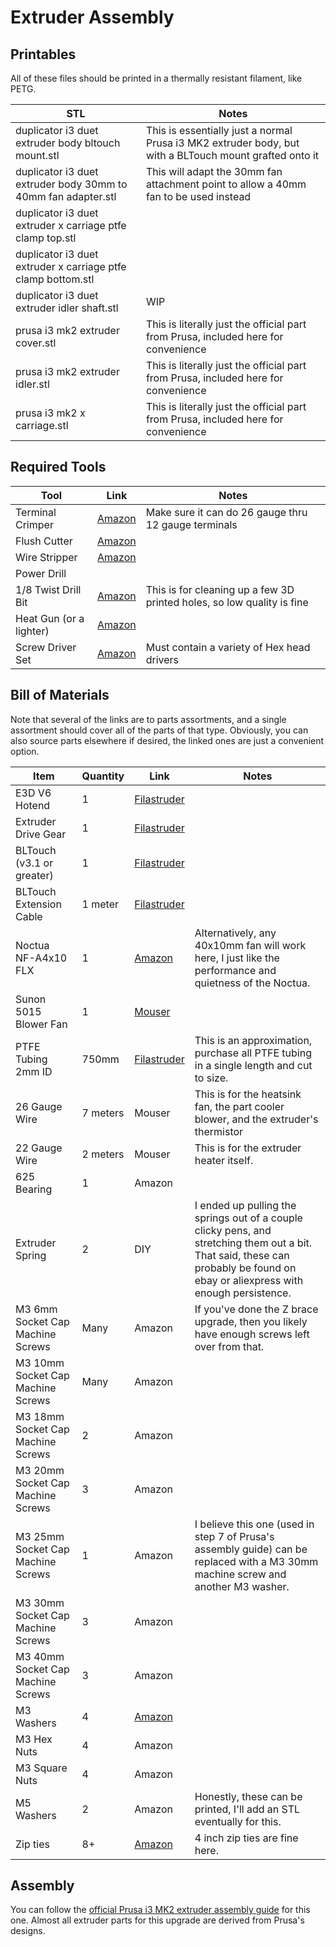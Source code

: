 # Extruder Assembly

## Printables
All of these files should be printed in a thermally resistant filament, like PETG.

| STL | Notes |
| --- | ----- |
| duplicator i3 duet extruder body bltouch mount.stl            | This is essentially just a normal Prusa i3 MK2 extruder body, but with a BLTouch mount grafted onto it
| duplicator i3 duet extruder body 30mm to 40mm fan adapter.stl | This will adapt the 30mm fan attachment point to allow a 40mm fan to be used instead
| duplicator i3 duet extruder x carriage ptfe clamp top.stl     | 
| duplicator i3 duet extruder x carriage ptfe clamp bottom.stl  | 
| duplicator i3 duet extruder idler shaft.stl                   | WIP
| prusa i3 mk2 extruder cover.stl                               | This is literally just the official part from Prusa, included here for convenience
| prusa i3 mk2 extruder idler.stl                               | This is literally just the official part from Prusa, included here for convenience
| prusa i3 mk2 x carriage.stl                                   | This is literally just the official part from Prusa, included here for convenience

## Required Tools
| Tool | Link | Notes |
| ---- | ---- | ----- |
| Terminal Crimper          | [Amazon](https://smile.amazon.com/s?k=molex+jst+crimper)                                              | Make sure it can do 26 gauge thru 12 gauge terminals
| Flush Cutter              | [Amazon](https://smile.amazon.com/Hakko-CHP-170-Micro-Cutter/dp/B00FZPDG1K/)                          |
| Wire Stripper             | [Amazon](https://smile.amazon.com/s?k=wire+stripper)                                                  |
| Power Drill               | 
| 1/8 Twist Drill Bit       | [Amazon](https://smile.amazon.com/s?k=1%2F8+twist+drill)                                              | This is for cleaning up a few 3D printed holes, so low quality is fine
| Heat Gun (or a lighter)   | [Amazon](https://smile.amazon.com/s?k=heat+gun)   
| Screw Driver Set          | [Amazon](https://smile.amazon.com/Syntus-Precision-Screwdriver-Electronics-Cellphone/dp/B071PB4RPV)   | Must contain a variety of Hex head drivers

## Bill of Materials
Note that several of the links are to parts assortments, and a single assortment should cover all of the parts of that type. Obviously, you can also source parts elsewhere if desired, the linked ones are just a convenient option.

| Item | Quantity | Link | Notes |
| ---- | -------- | ---- | ----- |
| E3D V6 Hotend                         | 1         | [Filastruder](https://www.filastruder.com/products/all-metal-e3d-v6-hotend?variant=747155309)                                 |
| Extruder Drive Gear                   | 1         | [Filastruder](https://www.filastruder.com/collections/e3d-spare-parts-and-accessories/products/hobb-goblin-5mm-id-drive-gear)
| BLTouch (v3.1 or greater)             | 1         | [Filastruder](https://www.filastruder.com/collections/electronics/products/bltouch-automatic-bed-leveling-probe)
| BLTouch Extension Cable               | 1 meter   | [Filastruder](https://www.filastruder.com/products/bltouch-1000mm-cable)
| Noctua NF-A4x10 FLX                   | 1         | [Amazon](https://www.amazon.com/gp/product/B009NQLT0M/)                                                                       | Alternatively, any 40x10mm fan will work here, I just like the performance and quietness of the Noctua. |
| Sunon 5015 Blower Fan                 | 1         | [Mouser](https://www.mouser.com/ProductDetail/369-MF50151VXB00UA99)                                                           |
| PTFE Tubing 2mm ID                    | 750mm     | [Filastruder](https://www.filastruder.com/collections/e3d-spare-parts-and-accessories/products/ptfe-tubing?variant=485332121) | This is an approximation, purchase all PTFE tubing in a single length and cut to size.
| 26 Gauge Wire                         | 7 meters  | Mouser                                                                                                                        | This is for the heatsink fan, the part cooler blower, and the extruder's thermistor
| 22 Gauge Wire                         | 2 meters  | Mouser                                                                                                                        | This is for the extruder heater itself.
| 625 Bearing                           | 1         | Amazon
| Extruder Spring                       | 2         | DIY                                                                                                                           | I ended up pulling the springs out of a couple clicky pens, and stretching them out a bit. That said, these can probably be found on ebay or aliexpress with enough persistence.
| M3 6mm Socket Cap Machine Screws      | Many      | Amazon                                                                                                                        | If you've done the Z brace upgrade, then you likely have enough screws left over from that.
| M3 10mm Socket Cap Machine Screws     | Many      | Amazon
| M3 18mm Socket Cap Machine Screws     | 2         | Amazon
| M3 20mm Socket Cap Machine Screws     | 3         | Amazon
| M3 25mm Socket Cap Machine Screws     | 1         | Amazon                                                                                                                        | I believe this one (used in step 7 of Prusa's assembly guide) can be replaced with a M3 30mm machine screw and another M3 washer.
| M3 30mm Socket Cap Machine Screws     | 3         | Amazon
| M3 40mm Socket Cap Machine Screws     | 3         | Amazon
| M3 Washers                            | 4         | [Amazon](https://www.amazon.com/gp/product/B07CG9J4NC)
| M3 Hex Nuts                           | 4         | Amazon
| M3 Square Nuts                        | 4         | Amazon
| M5 Washers                            | 2         | Amazon                                                                                                                        | Honestly, these can be printed, I'll add an STL eventually for this.
| Zip ties                              | 8+        | [Amazon](https://smile.amazon.com/gp/product/B01M06HTVH)                                                                      | 4 inch zip ties are fine here.

## Assembly
You can follow the [official Prusa i3 MK2 extruder assembly guide](https://help.prusa3d.com/en/guide/5-extruder-assembly_82960) for this one. Almost all extruder parts for this upgrade are derived from Prusa's designs.

